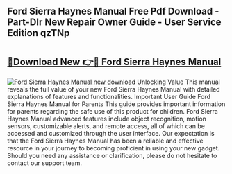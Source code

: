 ## Ford Sierra Haynes Manual Free Pdf Download - Part-DIr New Repair Owner Guide - User Service Edition qzTNp

# <h2><a href="http://cf2708.oget.top/?id=Ford+Sierra+Haynes+Manual">🔗Download New 👉🔴 Ford Sierra Haynes Manual</a></h2>

[![Ford Sierra Haynes Manual new download](https://i.imgur.com/5g1atiW.png)](http://cf2708.oget.top/?id=Ford+Sierra+Haynes+Manual)
Unlocking Value This manual reveals the full value of your new Ford Sierra Haynes Manual with detailed explanations of features and functionalities. Important User Guide Ford Sierra Haynes Manual for Parents This guide provides important information for parents regarding the safe use of this product for children. Ford Sierra Haynes Manual advanced features include object recognition, motion sensors, customizable alerts, and remote access, all of which can be accessed and customized through the user interface. Our expectation is that the Ford Sierra Haynes Manual has been a reliable and effective resource in your journey to becoming proficient in using your new gadget. Should you need any assistance or clarification, please do not hesitate to contact our support team.
